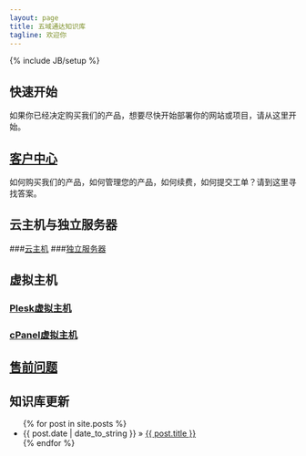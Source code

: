 ```yaml
---
layout: page
title: 五域通达知识库
tagline: 欢迎你
---
```

{% include JB/setup %}

## 快速开始

如果你已经决定购买我们的产品，想要尽快开始部署你的网站或项目，请从这里开始。
    
## [客户中心](/categories.html#客户中心-ref)
如何购买我们的产品，如何管理您的产品，如何续费，如何提交工单？请到这里寻找答案。

## 云主机与独立服务器
###[云主机](/categories.html#云主机-ref)
###[独立服务器](/categories.html#独立服务器-ref)

## 虚拟主机
### [Plesk虚拟主机](/categories.html#plesk-ref)

### [cPanel虚拟主机](/categories.html#cpanel-ref)

## [售前问题](/categories.html#售前-ref)


## 知识库更新
<ul class="posts">
  {% for post in site.posts %}
    <li><span>{{ post.date | date_to_string }}</span> &raquo; <a href="{{ BASE_PATH }}{{ post.url }}">{{ post.title }}</a></li>
  {% endfor %}
</ul>



